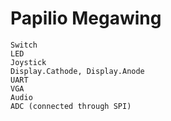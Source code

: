 # Papilio Megawing

```
Switch
LED
Joystick
Display.Cathode, Display.Anode
UART
VGA
Audio
ADC (connected through SPI)
```

